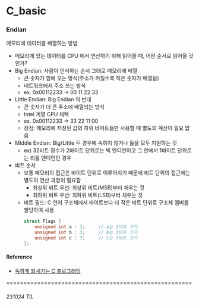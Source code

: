 # C_basic

### Endian
메모리에 데이터를 배열하는 방법
- 메모리에 있는 데이터를 CPU 에서 연산하기 위해 읽어올 때, 어떤 순서로 읽어올 것인가?
- Big Endian: 사람이 인식하는 순서 그대로 메모리에 배열
    - 큰 숫자가 앞에 오는 방식(주소가 커질수록 작은 숫자가 배열됨)
    - 네트워크에서 주소 쓰는 방식
    - ex. 0x00112233 -> 00 11 22 33
- Little Endian: Big Endian 의 반대
    - 큰 숫자가 더 큰 주소에 배열되는 방식
    - Intel 계열 CPU 채택
    - ex. 0x00112233 -> 33 22 11 00
    - 장점: 메모리에 저장된 값의 하위 바이트들만 사용할 때 별도의 계산이 필요 없음
- Middle Endian: Big/Little 두 경우에 속하지 않거나 둘을 모두 지원하는 것
    - ex) 32비트 정수가 2바이트 단위로는 빅 엔디언이고 그 안에서 1바이트 단위로는 리틀 엔디언인 경우
- 비트 순서
    - 보통 메모리의 접근은 바이트 단위로 이루어지기 때문에 비트 단위의 접근에는 별도의 연산 과정이 필요함
        - 최상위 비트 우선: 최상위 비트(MSB)부터 채우는 것
        - 최하위 비트 우선: 최하위 비트(LSB)부터 채우는 것
    - 비트 필드: C 언어 구조체에서 바이트보다 더 작은 비트 단위로 구조체 멤버를 할당하여 사용
        ```C
        struct Flags {
            unsigned int a : 1;     // a는 1비트 크기
            unsigned int b : 3;     // b는 3비트 크기
            unsigned int c : 7;     // c는 7비트 크기
        };
        ```



#### Reference
- [독하게 되새기는 C 프로그래밍](https://www.inflearn.com/course/독하게-되새기는-c프로그래밍/dashboard)

======================================================
###### 231024 TIL